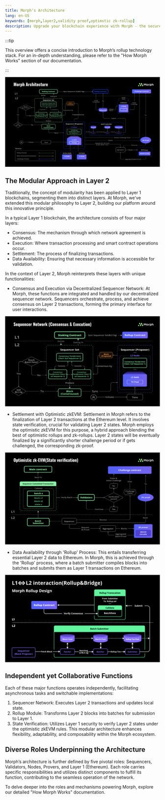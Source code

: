 ```yaml
---
title: Morph's Architecture
lang: en-US
keywords: [morph,layer2,validity proof,optimstic zk-rollup]
description: Upgrade your blockchain experience with Morph - the secure decentralized, cost0efficient, and high-performing optimstic zk-rollup solution. Try it now!
---
```


:::tip

 This overview offers a concise introduction to Morph’s rollup technology stack. For an in-depth understanding, please refer to the "How Morph Works" section of our documentation.

:::


![Archi](../../assets/docs/about/architecture/archi.png)


## The Modular Approach in Layer 2

Traditionally, the concept of modularity has been applied to Layer 1 blockchains, segmenting them into distinct layers. At Morph, we've extended this modular philosophy to Layer 2, building our platform around this innovative principle.

In a typical Layer 1 blockchain, the architecture consists of four major layers:
- Consensus: The mechanism through which network agreement is achieved.
- Execution: Where transaction processing and smart contract operations occur.
- Settlement: The process of finalizing transactions.
- Data Availability: Ensuring that necessary information is accessible for validation.
  
In the context of Layer 2, Morph reinterprets these layers with unique functionalities:

- Consensus and Execution via Decentralized Sequencer Network: At Morph, these functions are integrated and handled by our decentralized sequencer network. Sequencers orchestrate, process, and achieve consensus on Layer 2 transactions, forming the primary interface for user interactions.

![Archi](../../assets/docs/about/overview/seq1.png)

- Settlement with Optimistic zkEVM: Settlement in Morph refers to the finalization of Layer 2 transactions at the Ethereum level. It involves state verification, crucial for validating Layer 2 states. Morph employs the optimistic zkEVM for this purpose, a hybrid approach blending the best of optimistic rollups and zk-rollups. Layer 2 states will be eventually finalized by a  significantly shorter challenge period or if gets challenged, the corresponding zk-proof.

![Archi](../../assets/docs/about/overview/opzk.png)

- Data Availability through 'Rollup' Process: This entails transferring essential Layer 2 data to Ethereum. In Morph, this is achieved through the 'Rollup' process, where a batch submitter compiles blocks into batches and submits them as Layer 1 transactions on Ethereum.


![Archi](../../assets/docs/about/architecture/rollup.png)

## Independent yet Collaborative Functions
Each of these major functions operates independently, facilitating asynchronous tasks and switchable implementations:

1. Sequencer Network: Executes Layer 2 transactions and updates local state.
2. Rollup Module: Transforms Layer 2 blocks into batches for submission to Layer 1.
3. State Verification: Utilizes Layer 1 security to verify Layer 2 states under the optimistic zkEVM rules.
This modular architecture enhances flexibility, adaptability, and composability within the Morph ecosystem.

## Diverse Roles Underpinning the Architecture

Morph’s architecture is further defined by five pivotal roles: Sequencers, Validators, Nodes, Provers, and Layer 1 (Ethereum). Each role carries specific responsibilities and utilizes distinct components to fulfill its function, contributing to the seamless operation of the network.

To delve deeper into the roles and mechanisms powering Morph, explore our detailed "How Morph Works" documentation.

